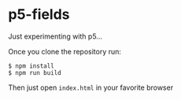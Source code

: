# p5-fields
Just experimenting with p5...

Once you clone the repository run:

    $ npm install
    $ npm run build
    
  Then just open `index.html` in your favorite browser
  
